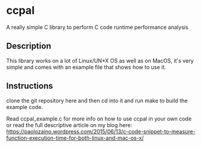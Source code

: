 # ccpal
A really simple C library to perform C code runtime performance analysis

## Description
This library works on a lot of Linux/UN*X OS as well as on MacOS, it's very simple and comes with an example file that shows how to use it.

## Instructions
clone the git repository here and then cd into it and run make to build the example code.

Read ccpal_example.c for more info on how to use ccpal in your own code or read the full descriptive article on my blog here:
https://paolozaino.wordpress.com/2015/06/13/c-code-snippet-to-measure-function-execution-time-for-both-linux-and-mac-os-x/


